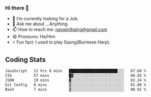 ### Hi there 👋

- 🔭 I’m currently looking for a Job.
- 💬 Ask me about ...Anything
- 📫 How to reach me: naywinlhaing@gmail.com
- 😄 Pronouns: He/Him
- ⚡ Fun fact: I used to play Saung(Burmese Harp).


## Coding Stats
<!--START_SECTION:waka-->

```txt
JavaScript   12 hrs 8 mins   ██████████████████████░░░   87.60 %
CSS          57 mins         █▓░░░░░░░░░░░░░░░░░░░░░░░   06.95 %
JSON         19 mins         ▓░░░░░░░░░░░░░░░░░░░░░░░░   02.34 %
Git Config   8 mins          ▒░░░░░░░░░░░░░░░░░░░░░░░░   01.00 %
Bash         7 mins          ▒░░░░░░░░░░░░░░░░░░░░░░░░   00.92 %
```

<!--END_SECTION:waka-->
